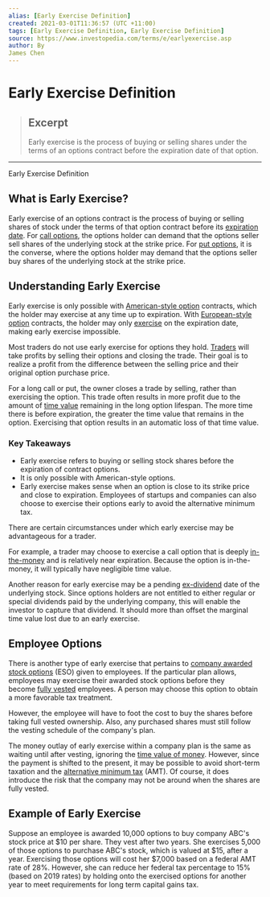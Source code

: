 ```yaml
---
alias: [Early Exercise Definition]
created: 2021-03-01T11:36:57 (UTC +11:00)
tags: [Early Exercise Definition, Early Exercise Definition]
source: https://www.investopedia.com/terms/e/earlyexercise.asp
author: By
James Chen
---
```


# Early Exercise Definition

> ## Excerpt
> Early exercise is the process of buying or selling shares under the terms of an options contract before the expiration date of that option.

---

Early Exercise Definition
## What is Early Exercise?

Early exercise of an options contract is the process of buying or selling shares of stock under the terms of that option contract before its [expiration date](https://www.investopedia.com/terms/e/expirationdate.asp). For [call options](https://www.investopedia.com/terms/c/calloption.asp), the options holder can demand that the options seller sell shares of the underlying stock at the strike price. For [put options](https://www.investopedia.com/terms/p/putoption.asp), it is the converse, where the options holder may demand that the options seller buy shares of the underlying stock at the strike price.

## Understanding Early Exercise

Early exercise is only possible with [American-style option](https://www.investopedia.com/terms/a/americanoption.asp) contracts, which the holder may exercise at any time up to expiration. With [European-style option](https://www.investopedia.com/terms/e/europeanoption.asp) contracts, the holder may only [exercise](https://www.investopedia.com/terms/e/exercise.asp) on the expiration date, making early exercise impossible.

Most traders do not use early exercise for options they hold. [Traders](https://www.investopedia.com/terms/t/trader.asp) will take profits by selling their options and closing the trade. Their goal is to realize a profit from the difference between the selling price and their original option purchase price. 

For a long call or put, the owner closes a trade by selling, rather than exercising the option. This trade often results in more profit due to the amount of [time value](https://www.investopedia.com/terms/t/timevalue.asp) remaining in the long option lifespan. The more time there is before expiration, the greater the time value that remains in the option. Exercising that option results in an automatic loss of that time value.

### Key Takeaways

-   Early exercise refers to buying or selling stock shares before the expiration of contract options.
-   It is only possible with American-style options.
-   Early exercise makes sense when an option is close to its strike price and close to expiration. Employees of startups and companies can also choose to exercise their options early to avoid the alternative minimum tax.

There are certain circumstances under which early exercise may be advantageous for a trader.

For example, a trader may choose to exercise a call option that is deeply [in-the-money](https://www.investopedia.com/terms/i/inthemoney.asp) and is relatively near expiration. Because the option is in-the-money, it will typically have negligible time value.

Another reason for early exercise may be a pending [ex-dividend](https://www.investopedia.com/terms/e/ex-dividend.asp) date of the underlying stock. Since options holders are not entitled to either regular or special dividends paid by the underlying company, this will enable the investor to capture that dividend. It should more than offset the marginal time value lost due to an early exercise.

## Employee Options

There is another type of early exercise that pertains to [company awarded stock options](https://www.investopedia.com/terms/e/eso.asp) (ESO) given to employees. If the particular plan allows, employees may exercise their awarded stock options before they become [fully vested](https://www.investopedia.com/terms/f/fully-vested.asp) employees. A person may choose this option to obtain a more favorable tax treatment.

However, the employee will have to foot the cost to buy the shares before taking full vested ownership. Also, any purchased shares must still follow the vesting schedule of the company's plan.

The money outlay of early exercise within a company plan is the same as waiting until after vesting, ignoring the [time value of money](https://www.investopedia.com/terms/t/timevalueofmoney.asp). However, since the payment is shifted to the present, it may be possible to avoid short-term taxation and the [alternative minimum tax](https://www.investopedia.com/terms/a/alternativeminimumtax.asp) (AMT). Of course, it does introduce the risk that the company may not be around when the shares are fully vested.

## Example of Early Exercise

Suppose an employee is awarded 10,000 options to buy company ABC's stock price at $10 per share. They vest after two years. She exercises 5,000 of those options to purchase ABC's stock, which is valued at $15, after a year. Exercising those options will cost her $7,000 based on a federal AMT rate of 28%. However, she can reduce her federal tax percentage to 15% (based on 2019 rates) by holding onto the exercised options for another year to meet requirements for long term capital gains tax.
